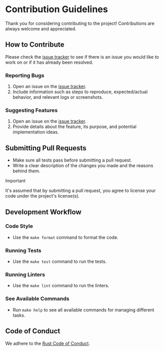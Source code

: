 # Contribution Guidelines

Thank you for considering contributing to the project!
Contributions are always welcome and appreciated.

## How to Contribute

Please check the [issue tracker](https://github.com/habedi/template-go-project/issues) to see if there is an issue you
would like to work on or if it has already been resolved.

### Reporting Bugs

1. Open an issue on the [issue tracker](https://github.com/habedi/template-go-project/issues).
2. Include information such as steps to reproduce, expected/actual behavior, and relevant logs or screenshots.

### Suggesting Features

1. Open an issue on the [issue tracker](https://github.com/habedi/template-go-project/issues).
2. Provide details about the feature, its purpose, and potential implementation ideas.

## Submitting Pull Requests

- Make sure all tests pass before submitting a pull request.
- Write a clear description of the changes you made and the reasons behind them.

> [!IMPORTANT]
> It's assumed that by submitting a pull request, you agree to license your code under the project's license(s).

## Development Workflow

### Code Style

- Use the `make format` command to format the code.

### Running Tests

- Use the `make test` command to run the tests.

### Running Linters

- Use the `make lint` command to run the linters.

### See Available Commands

- Run `make help` to see all available commands for managing different tasks.

## Code of Conduct

We adhere to the [Rust Code of Conduct](https://www.rust-lang.org/policies/code-of-conduct).